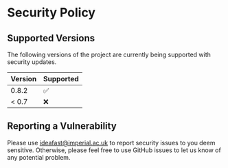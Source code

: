 # Security Policy

## Supported Versions

The following versions of the project are
currently being supported with security updates.

| Version | Supported          |
| ------- | ------------------ |
| 0.8.2   | :white_check_mark: |
| < 0.7   | :x:                |

## Reporting a Vulnerability

Please use ideafast@imperial.ac.uk to report security issues to you deem sensitive.
Otherwise, please feel free to use GitHub issues to let us know of any potential problem.

